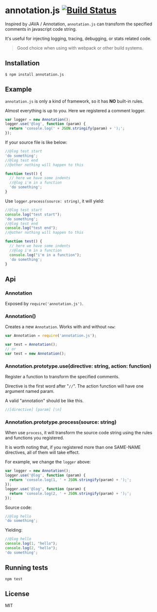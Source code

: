# annotation.js [![Build Status](https://travis-ci.org/nemonie/annotation.js.svg?branch=master)](https://travis-ci.org/nemonie/annotation.js)

Inspired by JAVA / Annotation, `annotation.js` can transform the specified comments in javascript code string.

It's useful for injecting logging, tracing, debugging, or stats related code.

> Good choice when using with webpack or other build systems.

## Installation

```
$ npm install annotation.js
```

## Example

`annotation.js` is only a kind of framework, so it has **NO** built-in rules.

Almost everything is up to you. Here we registered a comment logger.

``` javascript
var logger = new Annotation();
logger.use('@log', function (param) {
  return 'console.log(' + JSON.stringify(param) + ');';
});
```

If your source file is like below:

``` javascript
//@log test start
'do something';
//@log test end
//@other nothing will happen to this

function test() {
  // here we have some indents
  //@log i'm in a function
  'do something';
}
```

Use `logger.process(source: string)`, it will yield:

``` javascript
//@log test start
console.log("test start");
'do something';
//@log test end
console.log("test end");
//@other nothing will happen to this

function test() {
  // here we have some indents
  //@log i'm in a function
  console.log("i'm in a function");
  'do something';
}
```

## Api

### Annotation

Exposed by `require('annotation.js')`.

### Annotation()

Creates a new `Annotation`. Works with and without `new`:

``` javascript
var Annotation = require('annotation.js');

var test = Annotation();
// or
var test = new Annotation();
```

### Annotation.prototype.use(directive: string, action: function)

Register a function to transform the specified comments.

Directive is the first word after "`//`". The action function will have one argument named param.

A valid "annotation" should be like this.

``` javascript
//[directive] [param] [\n]
```

### Annotation.prototype.process(source: string)

When use `process`, it will transform the source code string using the rules and functions you registered.

It is worth noting that, if you registered more than one SAME-NAME directives, all of them will take effect.

For example, we change the `logger` above:

``` javascript
var logger = new Annotation();
logger.use('@log', function (param) {
  return 'console.log(1, ' + JSON.stringify(param) + ');';
});
logger.use('@log', function (param) {
  return 'console.log(2, ' + JSON.stringify(param) + ');';
});
```

Source code:

``` javascript
//@log hello
'do something';
```

Yielding:

``` javascript
//@log hello
console.log(1, "hello");
console.log(2, "hello");
'do something';
```

## Running tests

```
npm test
```

## License

MIT
